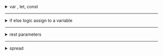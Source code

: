 <details>
<summary>var , let, const</summary>
  
  <details>
    <summary>var</summary>

* defined outside function, globally scoped. (but not outside the file)
* defined in function is function scoped (cannot access outside)
```js
    var tester = "hey hi";

    function newFunction() {
        var hello = "hello";
    }
    console.log(hello); // error: hello is not defined        
```
* can be redeclared
```js
    var x = "hello"
    var x = "hai";
    x = "something else"
```
* issue with var
```js
var x = "global-x"
console.log(x)
{
    var x = "this will use global x and update"
}
console.log(x)   
```
* using in function (note without var)
```js
var x = "global-x"
console.log(x)
function test(){
    x = "changin in test function"  // using global
}

test(); // function called which changes -x 
console.log(x)   
```
* redeclaring in function (note without var)
```js
var x = "global-x"
console.log(x)
function test(){
    var x = "this won't change global as we have re declared"  // using global
}

test(); // function called which does not change x
console.log(x)   
```

  </details>

___

  <details>
    <summary>let</summary>

* introduced in  _ES6_ 
* preferred over var
* block scoped
  ```js
    let x = "global-x"
    console.log(x)
    {
        let x = "this is scoed to this block and hence wont change global-x"
        console.log(x)
    }
    console.log(x)  
  ```
* can be updated but not _redeclared_
  ```js
    let x = "global-x"
    x = "global-updated"
    console.log(x)
  ```
  ___
  ```js
    let x = "global-x"
    let x = "global-updated"    // this line will error
    console.log(x)
  ```
  </details>

___

  <details>
    <summary>const</summary>


* similar to let in scope
* cannot be updated
  ```js
    const x = "global-x"
    x = "try updating will have error"
  ```
* one has to define the value when declaring
  ```js
    const x = "x value"
    const y     // this is error
  ```
* reference cannot change but value can.
  ```js
    const x = {
        name: 'sai',
        age: 16
    }
    console.log(x)
    // x = { name: 'ram'}      // this will error as you cannot change the referece

    x.name = 'ram'             // value at reference can change
    console.log(x)

    const y = [1,2,3]
    // y = [4,5,6]                 // reference cannot change, this will give error
    y.push(4)
    console.log(y)             // contents can change even though y is constant  
  ```

  </details>

___

  <details>
    <summary>summary</summary>

* __var__ declarations are globally scoped or function scoped while __let__ and __const__ are block scoped.
* __var__ variables can be updated and re-declared within its scope; __let__ variables can be updated but not re-declared; __const__ variables can neither be updated nor re-declared.
* They are all hoisted to the top of their scope. But while __var__ variables are initialized with undefined, __let__ and __const__ variables are not initialized.
* While __var__ and __let__ can be declared without being initialized, __const__ must be initialized during declaration.    

[details](https://www.freecodecamp.org/news/var-let-and-const-whats-the-difference/)

  </details>

</details>

___

<details>
  <summary>if else logic assign to a variable</summary>

```js
    age = 10

    // using let keyword to assign the output of logic
    let message

    if (age >= 18) {
      message = "You are an adult.";
    } else if (age >= 13) {
      message = "You are a teenager.";
    } else {
      message = "You are a child.";
    }

    console.log(message)
```
</details>

___

<details>
  <summary>rest parameters</summary>

```js
  // rest operator
  // below we are passig 
  function add(x,y, ...nums){
    console.log('x:', x)
    console.log('y:', y);
    console.log('rest:',nums)
  }

  add(1,2,4,5,6,7)
```
```cmd
x: 1
y: 2
rest: [ 4, 5, 6, 7 ]
```

</details>

___

<details>
  <summary>spread</summary>

```js
  let x = [1, 2, 3]
  let y = [4, 5]
  let z = [7, 8, 9]

  // spread operator to join
  let result = [...x, ...y, ...z]
  console.log(result)
  console.log('---------')

  // extract using spread operator
  const [one, two, ...rest] = result
  console.log('one:', one);
  console.log('two:', two)
  console.log('rest:', rest)
```
```cmd
[
  1, 2, 3, 4,
  5, 7, 8, 9
]
---------
one: 1
two: 2
rest: [ 3, 4, 5, 7, 8, 9 ]  
```

</details>
